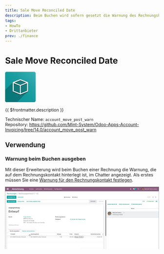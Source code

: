 ```yaml
---
title: Sale Move Reconciled Date
description: Beim Buchen wird sofern gesetzt die Warnung des Rechnungskontakt angezeigt.
tags:
- HowTo
- Drittanbieter
prev: ./finance
---
```

# Sale Move Reconciled Date

![icon_oms_box](attachments/icon_oms_box.png)

{{ $frontmatter.description }}

Technischer Name: `account_move_post_warn`\
Repository: <https://github.com/Mint-System/Odoo-Apps-Account-Invoicing/tree/14.0/account_move_post_warn>

## Verwendung

### Warnung beim Buchen ausgeben

Mit dieser Erweiterung wird beim Buchen einer Rechnung die Warnung, die auf dem Rechnungskontakt hinterlegt ist, im Chatter angezeigt. Als erstes müssen Sie eine [Warnung für den Rechnungskontakt festlegen](Invoicing.md#Warnung%20für%20den%20Rechnungskontakt%20festlegen).

![Account Move Post Warn](attachments/Account%20Move%20Post%20Warn.gif) 